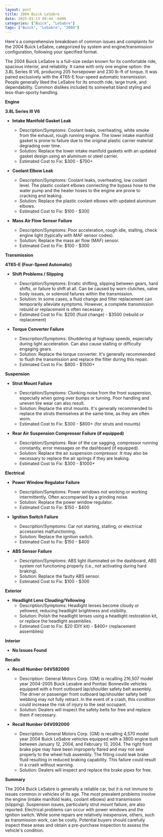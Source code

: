 ```yaml
---
layout: post
title: 2004 Buick LeSabre
date: 2025-03-13 09:44 -0400
categories: ["Buick", "LeSabre"]
tags: ["Buick", "LeSabre", "2004"]
---
```

Here's a comprehensive breakdown of common issues and complaints for the 2004 Buick LeSabre, categorized by system and engine/transmission configuration, following your specified format.

The 2004 Buick LeSabre is a full-size sedan known for its comfortable ride, spacious interior, and reliability. It came with only one engine option: the 3.8L Series III V6, producing 205 horsepower and 230 lb-ft of torque. It was paired exclusively with the 4T65-E four-speed automatic transmission. People generally liked the LeSabre for its smooth ride, large trunk, and dependability. Common dislikes included its somewhat bland styling and less-than-sporty handling.

**Engine**

**3.8L Series III V6**

*   **Intake Manifold Gasket Leak**
    *   Description/Symptoms: Coolant leaks, overheating, white smoke from the exhaust, rough running engine. The lower intake manifold gasket is prone to failure due to the original plastic carrier material degrading over time.
    *   Solution: Replace the lower intake manifold gaskets with an updated gasket design using an aluminum or steel carrier.
    *   Estimated Cost to Fix: $300 - $700+

*   **Coolant Elbow Leak**
    *   Description/Symptoms: Coolant leaks, overheating, low coolant level. The plastic coolant elbows connecting the bypass hose to the water pump and the heater hoses to the engine are prone to cracking and leaking.
    *   Solution: Replace the plastic coolant elbows with updated aluminum elbows.
    *   Estimated Cost to Fix: $100 - $300

*   **Mass Air Flow Sensor Failure**
    *   Description/Symptoms: Poor acceleration, rough idle, stalling, check engine light (typically with MAF sensor codes).
    *   Solution: Replace the mass air flow (MAF) sensor.
    *   Estimated Cost to Fix: $100 - $300

**Transmission**

**4T65-E (Four-Speed Automatic)**

*   **Shift Problems / Slipping**
    *   Description/Symptoms: Erratic shifting, slipping between gears, hard shifts, or failure to shift at all. Can be caused by worn clutches, valve body issues, or solenoid failures within the transmission.
    *   Solution: In some cases, a fluid change and filter replacement can temporarily alleviate symptoms. However, a complete transmission rebuild or replacement is often necessary.
    *   Estimated Cost to Fix: $200 (fluid change) - $3500 (rebuild or replacement)

*   **Torque Converter Failure**
    *   Description/Symptoms: Shuddering at highway speeds, especially during light acceleration. Can also cause stalling or difficulty engaging gears.
    *   Solution: Replace the torque converter. It's generally recommended to flush the transmission and replace the filter during this repair.
    *   Estimated Cost to Fix: $800 - $1500+

**Suspension**

*   **Strut Mount Failure**
    *   Description/Symptoms: Clunking noise from the front suspension, especially when going over bumps or turning. Poor handling and uneven tire wear can also result.
    *   Solution: Replace the strut mounts. It's generally recommended to replace the struts themselves at the same time, as they are often worn.
    *   Estimated Cost to Fix: $300 - $800+ (for struts and mounts)

*   **Rear Air Suspension Compressor Failure (if equipped)**
    *   Description/Symptoms: Rear of the car sagging, compressor running constantly, error messages on the dashboard (if equipped).
    *   Solution: Replace the air suspension compressor. It may also be necessary to replace the air springs if they are leaking.
    *   Estimated Cost to Fix: $300 - $1000+

**Electrical**

*   **Power Window Regulator Failure**
    *   Description/Symptoms: Power windows not working or working intermittently. Often accompanied by a grinding noise.
    *   Solution: Replace the power window regulator.
    *   Estimated Cost to Fix: $150 - $400

*   **Ignition Switch Failure**
    *   Description/Symptoms: Car not starting, stalling, or electrical accessories malfunctioning.
    *   Solution: Replace the ignition switch.
    *   Estimated Cost to Fix: $150 - $400

*   **ABS Sensor Failure**
    *   Description/Symptoms: ABS light illuminated on the dashboard, ABS system not functioning properly (i.e., not activating during hard braking).
    *   Solution: Replace the faulty ABS sensor.
    *   Estimated Cost to Fix: $100 - $300

**Exterior**

*   **Headlight Lens Clouding/Yellowing**
    *   Description/Symptoms: Headlight lenses become cloudy or yellowed, reducing headlight brightness and visibility.
    *   Solution: Polish the headlight lenses using a headlight restoration kit, or replace the headlight assemblies.
    *   Estimated Cost to Fix: $20 (DIY kit) - $400+ (replacement assemblies)

**Interior**

*   **No Issues Found**

**Recalls**

*   **Recall Number 04V582000**
    *   Description: General Motors Corp. (GM) is recalling 216,507 model year 2004-2005 Buick Lesabre and Pontiac Bonneville vehicles equipped with a front outboard lap/shoulder safety belt assembly. The driver or passenger front outboard lap/shoulder safety belt webbing may not fully retract. In the event of a crash, this condition could increase the risk of injury to the seat occupant.
    *   Solution: Dealers will inspect the safety belts for free and replace them if necessary.

*   **Recall Number 04V092000**
    *   Description: General Motors Corp. (GM) is recalling 4,570 model year 2004 Buick LeSabre vehicles equipped with a 3800 engine built between January 12, 2004, and February 13, 2004. The right front brake pipe may have been improperly flared and may not seal properly to the wheel hub assembly. The fitting could leak brake fluid resulting in reduced braking capability. This failure could result in a crash without warning.
    *   Solution: Dealers will inspect and replace the brake pipes for free.

**Summary**

The 2004 Buick LeSabre is generally a reliable car, but it is not immune to issues common in vehicles of its age. The most prevalent problems involve the engine (intake manifold leaks, coolant elbows) and transmission (slipping). Suspension issues, particularly strut mount failure, are also reported. Electrical problems can occur with power windows and the ignition switch. While some repairs are relatively inexpensive, others, such as transmission work, can be costly. Potential buyers should carefully inspect these areas and obtain a pre-purchase inspection to assess the vehicle's condition.

